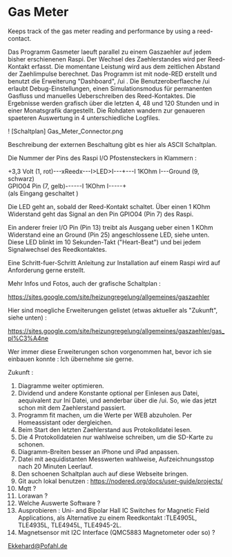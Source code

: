# Gas Meter

Keeps track of the gas meter reading and performance by using a reed-contact.

Das Programm Gasmeter laeuft parallel zu einem Gaszaehler auf jedem bisher erschienenen Raspi. Der Wechsel des Zaehlerstandes wird per Reed-Kontakt erfasst. Die momentane Leistung wird aus dem zeitlichen Abstand der Zaehlimpulse berechnet. Das Programm ist mit node-RED erstellt und benutzt die Erweiterung "Dashboard", /ui . Die Benutzeroberflaeche /ui erlaubt Debug-Einstellungen, einen Simulationsmodus für permanenten Gasfluss und manuelles Ueberschreiben des Reed-Kontaktes. Die Ergebnisse werden grafisch über die letzten 4, 48 und 120 Stunden und in einer Monatsgrafik dargestellt. Die Rohdaten wandern zur genaueren spaeteren Auswertung in 4 unterschiedliche Logfiles.


! [Schaltplan] Gas_Meter_Connector.png

Beschreibung der externen Beschaltung gibt es hier als ASCII Schaltplan.

Die Nummer der Pins des Raspi I/O Pfostensteckers in Klammern :

+3,3 Volt (1, rot)---xReedx---I>LED>I---+---I 1KOhm I---Ground (9, schwarz)   
GPIO04 Pin (7, gelb)------I 1KOhm I-----+  
(als Eingang geschaltet )

Die LED geht an, sobald der Reed-Kontakt schaltet. Über einen 1 KOhm Widerstand geht das Signal an den Pin GPIO04 (Pin 7) des Raspi.

Ein anderer freier I/O Pin (Pin 13) treibt als Ausgang ueber einen 1 KOhm Widerstand eine an Ground (Pin 25) angeschlossene LED, siehe unten. Diese LED blinkt im 10 Sekunden-Takt ("Heart-Beat") und bei jedem Signalwechsel des Reedkontaktes.

Eine Schritt-fuer-Schritt Anleitung zur Installation auf einem Raspi wird auf Anforderung gerne erstellt.

Mehr Infos und Fotos, auch der grafische Schaltplan :

https://sites.google.com/site/heizungregelung/allgemeines/gaszaehler

Hier sind moegliche Erweiterungen gelistet (etwas aktueller als "Zukunft", siehe unten) :

https://sites.google.com/site/heizungregelung/allgemeines/gaszaehler/gas_pl%C3%A4ne

Wer immer diese Erweiterungen schon vorgenommen hat, bevor ich sie einbauen konnte : Ich übernehme sie gerne.

Zukunft :

1. Diagramme weiter optimieren.
1. Dividend und andere Konstante optional per Einlesen aus Datei, aequivalent zur Ini Datei, und aenderbar über die /ui. So, wie das jetzt schon mit dem Zaehlerstand passiert.
1. Programm fit machen, um die Werte per WEB abzuholen. Per Homeassistant oder dergleichen.
1. Beim Start den letzten Zaehlerstand aus Protokolldatei lesen.
1. Die 4 Protokolldateien nur wahlweise schreiben, um die SD-Karte zu schonen.
1. Diagramm-Breiten besser an iPhone und iPad anpassen.
1. Datei mit aequidistanten Messwerten wahlweise, Aufzeichnungsstop nach 20 Minuten Leerlauf.
1. Den schoenen Schaltplan auch auf diese Webseite bringen.
1. Git auch lokal benutzen : https://nodered.org/docs/user-guide/projects/
1. Mqtt ?
1. Lorawan ?
1. Welche Auswerte Software ?
1. Ausprobieren : Uni- and Bipolar Hall IC Switches for Magnetic Field Applications, als Alternative zu einem Reedkontakt :TLE4905L, TLE4935L, TLE4945L, TLE4945-2L.
1. Magnetsensor mit I2C Interface (QMC5883 Magnetometer oder so) ?



Ekkehard@Pofahl.de

